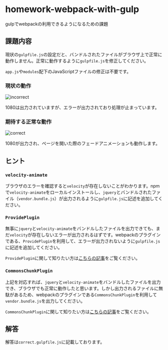 # homework-webpack-with-gulp
gulpでwebpackの利用できるようになるための課題

## 課題内容
現状の`gulpfile.js`の設定だと、バンドルされたファイルがブラウザ上で正常に動作しません。正常に動作するように`gulpfile.js`を修正してください。

`app.js`や`modules`配下のJavaScriptファイルの修正は不要です。

### 現状の動作
![incorrect](https://cloud.githubusercontent.com/assets/3727873/23396258/5461c00e-fdd6-11e6-963a-493fc0458ecb.jpg)

1080は出力されていますが、エラーが出力されており処理が止まっています。

### 期待する正常な動作
![correct](https://cloud.githubusercontent.com/assets/3727873/23396259/5464bfd4-fdd6-11e6-928a-cd28ad0a9c5a.gif)

1080が出力され、ページを開いた際のフェードアニメーションも動作します。

## ヒント

### `velocity-animate`
ブラウザのエラーを確認すると`velocity`が存在しないことがわかります。npmで`velocity-animate`をローカルインストールし、`jquery`とバンドルされたファイル（`vendor.bundle.js`）が出力されるように`gulpfile.js`に記述を追加してください。

### `ProvidePlugin`
無事に`jquery`と`velocity-animate`をバンドルしたファイルを出力できても、まだ`velocity`が存在しないエラーが出力されるはずです。webpackのプラグインである、`ProvidePlugin`を利用して、エラーが出力されないように`gulpfile.js`に記述を追加してください。

`ProvidePlugin`に関して知りたい方は[こちらの記事](http://qiita.com/soarflat/items/28bf799f7e0335b68186#provideplugin)をご覧ください。

### `CommonsChunkPlugin`
上記を対応すれば、`jquery`と`velocity-animate`をバンドルしたファイルを出力でき、ブラウザでも正常に動作したと思います。しかし出力されるファイルに無駄があるため、webpackのプラグインである`CommonsChunkPlugin`を利用して`vendor.bundle.js`を出力してください。

`CommonsChunkPlugin`に関して知りたい方は[こちらの記事](https://webpack.js.org/plugins/commons-chunk-plugin/)をご覧ください。

## 解答
解答は`correct.gulpfile.js`に記載しております。